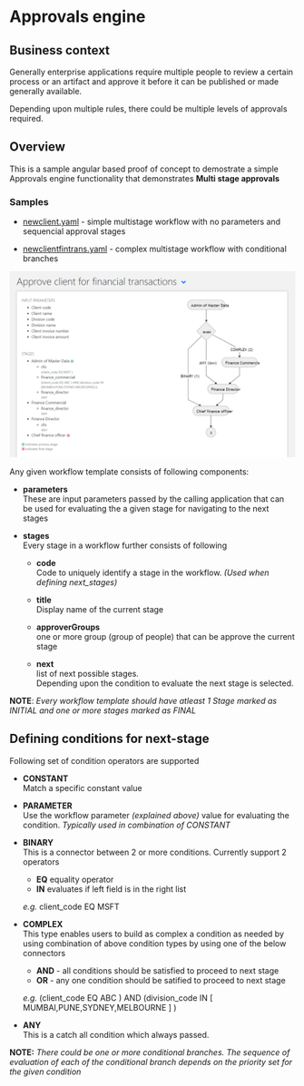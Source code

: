 # Approvals engine

## Business context
Generally enterprise applications require multiple people to review a certain process or an artifact and approve it before it can be published or made generally available.

Depending upon multiple rules, there could be multiple levels of approvals required.

## Overview

This is a sample angular based proof of concept to demostrate a simple Approvals engine functionality that demonstrates **Multi stage approvals**

### Samples
- [newclient.yaml](https://github.com/adhamankar/approvals-engine/blob/main/webapp/src/staticfiles/newclient.yaml) - 
simple multistage  workflow with no parameters and sequencial approval stages

- [newclientfintrans.yaml](https://github.com/adhamankar/approvals-engine/blob/main/webapp/src/staticfiles/newclientfintrans.yaml) - 
complex multistage workflow with conditional branches

![sample view](https://github.com/adhamankar/approvals-engine/blob/main/assets/sample.png)

Any given workflow template consists of following components:

- **parameters**  
    These are input parameters passed by the calling application that can be used for evaluating the a given stage for navigating to the next stages

-  **stages**  
    Every stage in a workflow further consists of following

    - **code**  
        Code to uniquely identify a stage in the workflow. *(Used when defining next_stages)*

    - **title**  
        Display name of the current stage
    - **approverGroups**  
        one or more group (group of people) that can be approve the current stage
    - **next**  
        list of next possible stages.  
        Depending upon the condition to evaluate the next stage is selected.

**NOTE**: *Every workflow template should have atleast 1 Stage marked as INITIAL and one or more stages marked as FINAL*

## Defining conditions for next-stage
Following set of condition operators are supported

- **CONSTANT**  
    Match a specific constant value
- **PARAMETER**  
    Use the workflow parameter *(explained above)* value for evaluating the condition. *Typically used in combination of CONSTANT*  

- **BINARY**  
    This is a connector between 2 or more conditions. Currently support 2 operators
    - **EQ** equality operator
    - **IN** evaluates if left field is in the right list

    *e.g.* client_code EQ MSFT                    

- **COMPLEX**  
    This type enables users to build as complex a condition as needed by using combination of above condition types by using one of the below connectors
    - **AND** - all conditions should be satisfied to proceed to next stage
    - **OR** - any one condition should be satified to proceed to next stage  

    *e.g.* (client_code EQ ABC ) AND (division_code IN [ MUMBAI,PUNE,SYDNEY,MELBOURNE ] )  

- **ANY**  
    This is a catch all condition which always passed.

**NOTE:** *There could be one or more conditional branches. The sequence of evaluation of each of the conditional branch depends on the priority set for the given condition*


